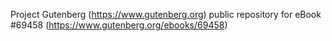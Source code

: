 Project Gutenberg (https://www.gutenberg.org) public repository for
eBook #69458 (https://www.gutenberg.org/ebooks/69458)
